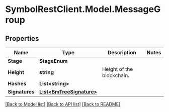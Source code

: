 # SymbolRestClient.Model.MessageGroup

## Properties

Name | Type | Description | Notes
------------ | ------------- | ------------- | -------------
**Stage** | **StageEnum** |  | 
**Height** | **string** | Height of the blockchain. | 
**Hashes** | **List&lt;string&gt;** |  | 
**Signatures** | [**List&lt;BmTreeSignature&gt;**](BmTreeSignature.md) |  | 

[[Back to Model list]](../README.md#documentation-for-models) [[Back to API list]](../README.md#documentation-for-api-endpoints) [[Back to README]](../README.md)


